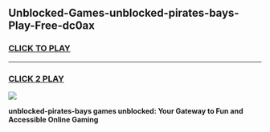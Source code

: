 
## Unblocked-Games-unblocked-pirates-bays-Play-Free-dc0ax
<h3>
<a href="https://premium76.site?title=unblocked-pirates-bays&ref=21A">CLICK TO PLAY</a></h3>
<hr>

<h3>
<a href="https://premium76.site?title=unblocked-pirates-bays&ref=21A">CLICK 2 PLAY</a>
  
</h3>

<a href="https://premium76.site?title=unblocked-pirates-bays&ref=21A"><img src="https://clearcache.store/games.png"></a>


**unblocked-pirates-bays games unblocked: Your Gateway to Fun and Accessible Online Gaming**
